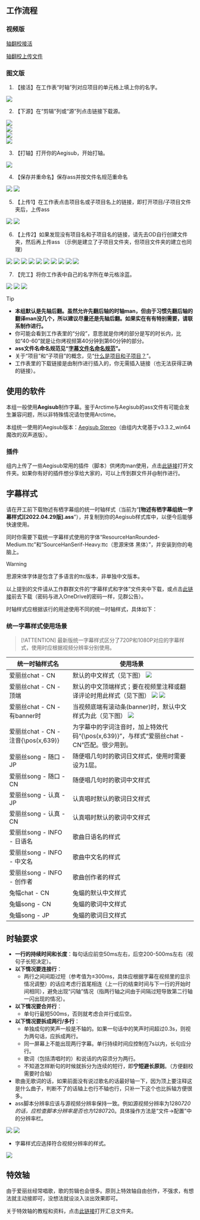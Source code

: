 ## 工作流程

### 视频版

[轴翻校接活](https://player.bilibili.com/player.html?bvid=BV1sv411C73T&p=1&high_quality=1&as_wide=1&danmaku=0&autoplay=0 ':include :type=iframe allowfullscreen=true width=100% height=500px')

[轴翻校上传文件](https://player.bilibili.com/player.html?bvid=BV1sv411C73T&p=2&high_quality=1&as_wide=1&danmaku=0&autoplay=0 ':include :type=iframe allowfullscreen=true width=100% height=500px')

### 图文版

1. 【接活】在工作表“时轴”列对应项目的单元格上填上你的名字。

![](../../img/时轴_接活.png) 

2. 【下源】在“剪辑”列或“源”列点击链接下载源。

![](../../img/时轴_下载1.png)  
![](../../img/时轴_下载2.png)  
![](../../img/时轴_下载3.png)  
![](../../img/时轴_下载4.png) 

3. 【打轴】打开你的Aegisub，开始打轴。 

![](../../img/时轴_打轴.png) 

4. 【保存并重命名】保存ass并按文件名规范重命名 

![](../../img/时轴_保存1.png) 
![](../../img/时轴_保存2.png)

5. 【上传1】在工作表点击项目名或子项目名上的链接，即打开项目/子项目文件夹后，上传ass 

![](../../img/时轴_上传1.png) 
![](../../img/时轴_上传2.png)

6. 【上传2】如果发现没有项目名和子项目名的链接，请先去OD自行创建文件夹，然后再上传ass （示例是建立了子项目文件夹，但项目文件夹的建立也同理）

![](../../img/时轴_上传3.png) 
![](../../img/时轴_上传4.png) 
![](../../img/时轴_上传5.png) 
![](../../img/时轴_上传6.png) 
![](../../img/时轴_上传7.png) 
![](../../img/时轴_上传8.png) 
![](../../img/时轴_上传9.png) 
![](../../img/时轴_上传10.png) 
![](../../img/时轴_上传11.png) 
![](../../img/时轴_上传12.png) 

7. 【完工】将你工作表中自己的名字所在单元格涂蓝。

![](../../img/时轴_完工1.png) 
![](../../img/时轴_完工2.png) 
![](../../img/时轴_完工3.png) 

> [!TIP]
> - **本组默认是先轴后翻。虽然允许先翻后轴的时轴man，但由于习惯先翻后轴的翻译man没几个，所以建议尽量还是先轴后翻。如果实在有有特别需要，请联系制作进行。**
> - 你可能会看到工作表里的“分段”，意思就是你烤的部分是写的时长内，比如“40-60”就是让你烤视频第40分钟到第60分钟的部分。
> - **ass文件名命名规范见“**[**字幕文件名命名规范**](/handbook/project-management/file-naming-convention.md#字幕文件名)**”。**
> - 关于“项目”和“子项目”的概念，见“[什么是项目和子项目？](/handbook/project-management/the-concept-of-project-and-subproject.md#什么是项目和子项目)”。
> - 工作表里的下载链接是由制作进行插入的，你无需插入链接（也无法获得正确的链接）。

## 使用的软件

本组一般使用**Aegisub**制作字幕。鉴于Arctime与Aegisub的ass文件有可能会发生兼容问题，所以非特殊情况请勿使用Arctime。

本组统一使用的Aegisub版本：[Aegisub Stereo](https://mononobealice-my.sharepoint.cn/:f:/g/personal/e307220930_mononobealice_partner_onmschina_cn/EslFpzn9WqxLsmuzcuXCT_AB7i0ZtVbPhP3XpqljES7B_A?e=4uQfeZ)（由组内大佬基于v3.3.2_win64魔改的双声道版）。

### 插件

组内上传了一些Aegisub常用的插件（脚本）供烤肉man使用，点击[此链接](https://mononobealice-my.sharepoint.cn/:f:/g/personal/e307220930_mononobealice_partner_onmschina_cn/EkpWhvuzzThFgk0DLCWNAPoBnzOQEOG045K1d2qU0-5WEA?e=Kx7FpG)打开文件夹。如果你有好的插件想分享给大家的，可以上传到群文件并@制作进行。

## 字幕样式

请在开工前下载物述有栖字幕组的统一时轴样式（当前为“**[物述有栖字幕组统一字幕样式][2022.04.29版].ass**”），并复制到你的Aegisub样式库中，以便今后能够快速使用。

同时你需要下载统一字幕样式使用的字体“ResourceHanRounded-Medium.ttc”和“SourceHanSerif-Heavy.ttc（思源宋体 黑体）”，并安装到你的电脑上。

> [!WARNING]
> 思源宋体字体是包含了多语言的ttc版本，非单独中文版本。

以上提到的文件请从工作群群文件的“字幕样式和字体”文件夹中下载，或点击[此链接](https://mononobealice-my.sharepoint.cn/:f:/g/personal/e307220930_mononobealice_partner_onmschina_cn/Enc3fqCg3M5Anr0yF1h-Dk0BgcC068HxT9V2VOcZqz7x5g?e=RNG4Sx)前去下载（密码与进入OneDrive的密码一样，见群公告）。

时轴样式应根据该行的用途使用不同的统一时轴样式，具体如下：

### 统一字幕样式使用场景

> [!ATTENTION]
> 最新版统一字幕样式区分了720P和1080P对应的字幕样式，使用时应根据视频分辨率分别使用。

**统一时轴样式名** | **使用场景**
--- | ---
爱丽丝chat - CN | 默认的中文样式（见下图） ![](../../img/时轴_字幕CN.png)
爱丽丝chat - CN - 顶端 | 默认的中文顶端样式；要在视频里注释或翻译评论时用此样式（见下图） ![](../../img/时轴_字幕CN顶端1.png) ![](../../img/时轴_字幕CN顶端2.png)
爱丽丝chat - CN - 有banner时 | 当视频底端有滚动条(banner)时，默认中文样式为此（见下图） ![](../../img/时轴_字幕CN有banner.png)
爱丽丝chat - CN - 注音{\\pos(x,639)} | 为字幕中的字词注音时，加上特效代码“{\\pos(x,639)}”，与样式“爱丽丝chat - CN”匹配。很少用到。
爱丽丝song - 随口 - JP | 随便唱几句时的歌词日文样式，使用时需要设为1层。
爱丽丝song - 随口 - CN | 随便唱几句时的歌词中文样式
爱丽丝song - 认真 - JP | 认真唱时默认的歌词日文样式
爱丽丝song - 认真 - CN | 认真唱时默认的歌词中文样式
爱丽丝song - INFO - 日语名 | 歌曲日语名的样式
爱丽丝song - INFO - 中文名 | 歌曲中文名的样式
爱丽丝song - INFO - 创作者 | 歌曲创作者的样式
兔幅chat - CN | 兔蝠的默认中文样式
兔蝠song - CN | 兔蝠的歌词中文样式
兔蝠song - JP | 兔蝠的歌词日文样式

## 时轴要求

- **一行的持续时间和长度**：每句话应前空50ms左右，后空200-500ms左右（视句子长短决定）。
- **以下情况要连接行**：
   - 两行之间间距过短（参考值为≤300ms，具体应根据字幕在视频里的显示情况调整）的话应考虑行首尾相连（上一行的结束时间与下一行的开始时间相同），避免出现“闪轴”情况（指两行轴之间由于间隔过短导致第二行轴一闪出现的情况）。
- **以下情况要合并行**：
   - 单句行最短500ms，否则就考虑合并行或后空。
- **以下情况要拆成两行/多行**：
   - 单独成句的笑声一般是不轴的。如果一句话中的笑声时间超过0.3s，则视为两句话，应拆成两行。
   - 同一屏幕上不能出现两行字幕。单行持续时间应控制在7s以内，长句应分行。
   - 歌词（包括清唱时的）和说话的内容须分为两行。
   - 不知道怎样断句的时候就拆分为连续的短行，即**宁短避长原则**。（方便翻校需要时合轴）
- 歌曲无歌词的话，如果前面没有说过歌名的话最好轴一下，因为顶上要注释这是什么曲子，判断不了的话轴上也行不轴也行，只补一下这个也比拆轴方便很多。
- ass脚本分辨率应该与源视频分辨率保持一致。例如源视频分辨率为1280*720的话，应检查脚本分辨率是否也为1280*720。具体操作方法是“文件→配置”中的分辨率栏。

![](../../img/时轴_ass分辨率1.png)
![](../../img/时轴_ass分辨率2.png)

- 字幕样式应选择符合视频分辨率的样式。

![](../../img/时轴_ass分辨率3.png)

## 特效轴

由于爱丽丝经常唱歌，歌的剪辑也会很多。原则上特效轴自由创作，不强求，有想法就主动接即可，没想法就设淡入淡出效果即可。

关于特效轴的教程和资料，点击[此链接](https://mononobealice-my.sharepoint.cn/:f:/g/personal/e307220930_mononobealice_partner_onmschina_cn/Ej85eW8FRjpFqExRkeA-3aQBBtSP9RIYuI4RsxxcL7owow?e=zvJZik)打开汇总文件夹。
